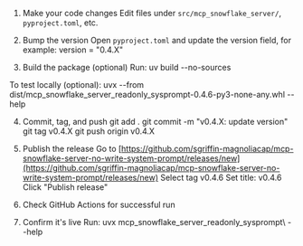 1. Make your code changes
   Edit files under `src/mcp_snowflake_server/`, `pyproject.toml`, etc.

2. Bump the version
   Open `pyproject.toml` and update the version field, for example:
   version = "0.4.X"

3. Build the package (optional)
   Run:
   uv build --no-sources

To test locally (optional):
uvx --from dist/mcp\_snowflake\_server\_readonly\_sysprompt-0.4.6-py3-none-any.whl --help

4. Commit, tag, and push
   git add .
   git commit -m "v0.4.X: update version"
   git tag v0.4.X
   git push origin v0.4.X

5. Publish the release
   Go to [https://github.com/sgriffin-magnoliacap/mcp-snowflake-server-no-write-system-prompt/releases/new](https://github.com/sgriffin-magnoliacap/mcp-snowflake-server-no-write-system-prompt/releases/new)
   Select tag v0.4.6
   Set title: v0.4.6
   Click "Publish release"

6. Check GitHub Actions for successful run

7. Confirm it's live
   Run:
   uvx mcp\_snowflake\_server\_readonly\_sysprompt\ --help
